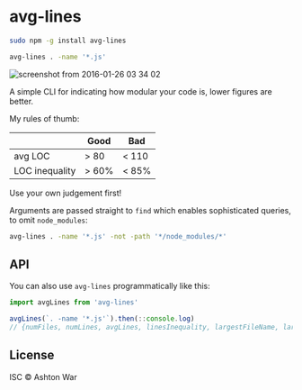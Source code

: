# avg-lines

```bash
sudo npm -g install avg-lines

avg-lines . -name '*.js'
```

![screenshot from 2016-01-26 03 34 02](https://cloud.githubusercontent.com/assets/6740947/12572001/963d1f06-c3de-11e5-8773-591ba35375f3.png)

A simple CLI for indicating how modular your code is, lower figures are better.

My rules of thumb:

|              |Good | Bad
|--------------|-----|-----
|avg LOC       |> 80 |< 110
|LOC inequality|> 60%|< 85%

Use your own judgement first!

Arguments are passed straight to `find` which enables sophisticated queries, to omit `node_modules`:

```bash
avg-lines . -name '*.js' -not -path '*/node_modules/*'
```

## API
You can also use `avg-lines` programmatically like this:

```js
import avgLines from 'avg-lines'

avgLines(`. -name '*.js'`).then(::console.log)
// {numFiles, numLines, avgLines, linesInequality, largestFileName, largestFile}
```

## License
ISC © Ashton War
